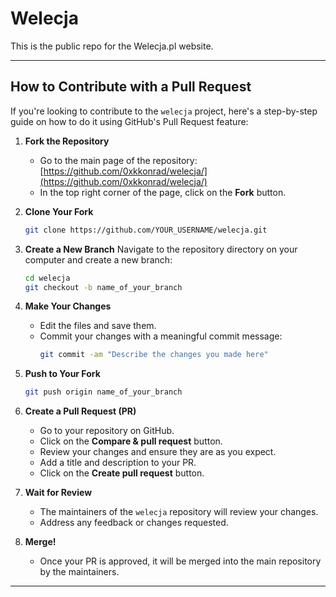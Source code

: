 # Welecja

This is the public repo for the Welecja.pl website.

---

## How to Contribute with a Pull Request

If you're looking to contribute to the `welecja` project, here's a step-by-step guide on how to do it using GitHub's Pull Request feature:

1. **Fork the Repository**
   - Go to the main page of the repository: [https://github.com/0xkkonrad/welecja/](https://github.com/0xkkonrad/welecja/)
   - In the top right corner of the page, click on the **Fork** button.

2. **Clone Your Fork**
   ```bash
   git clone https://github.com/YOUR_USERNAME/welecja.git
   ```

3. **Create a New Branch**
   Navigate to the repository directory on your computer and create a new branch:
   ```bash
   cd welecja
   git checkout -b name_of_your_branch
   ```

4. **Make Your Changes**
   - Edit the files and save them.
   - Commit your changes with a meaningful commit message:
     ```bash
     git commit -am "Describe the changes you made here"
     ```

5. **Push to Your Fork**
   ```bash
   git push origin name_of_your_branch
   ```

6. **Create a Pull Request (PR)**
   - Go to your repository on GitHub.
   - Click on the **Compare & pull request** button.
   - Review your changes and ensure they are as you expect.
   - Add a title and description to your PR.
   - Click on the **Create pull request** button.

7. **Wait for Review**
   - The maintainers of the `welecja` repository will review your changes.
   - Address any feedback or changes requested.

8. **Merge!**
   - Once your PR is approved, it will be merged into the main repository by the maintainers.

---
